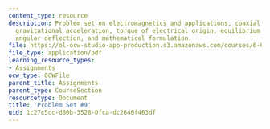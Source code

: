 ```yaml
---
content_type: resource
description: Problem set on electromagnetics and applications, coaxial cylinder inductor,
  gravitational acceleration, torque of electrical origin, equilibrium angles, static
  angular deflection, and mathematical formulation.
file: https://ol-ocw-studio-app-production.s3.amazonaws.com/courses/6-013-electromagnetics-and-applications-fall-2005/1c27c5ccd80b35280fcadc2646f463df_ps9.pdf
file_type: application/pdf
learning_resource_types:
- Assignments
ocw_type: OCWFile
parent_title: Assignments
parent_type: CourseSection
resourcetype: Document
title: 'Problem Set #9'
uid: 1c27c5cc-d80b-3528-0fca-dc2646f463df
---
```

